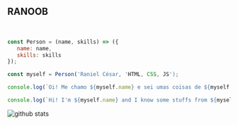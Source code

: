 ## RANOOB

<br>

```javascript
const Person = (name, skills) => ({
   name: name,
   skills: skills
});

const myself = Person('Raniel César, 'HTML, CSS, JS');

console.log(`Oi! Me chamo ${myself.name} e sei umas coisas de ${myself.skills}. :D`);

console.log(`Hi! I'm ${myself.name} and I know some stuffs from ${myself.skills}. :D`);
```


![github stats](https://github-readme-stats.vercel.app/api?username=ranielcsar&show_icons=true)
